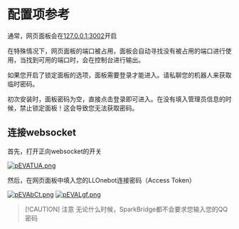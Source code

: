 # 配置项参考

通常，网页面板会在[127.0.0.1:3002](http://127.0.0.1:3002)开启

在特殊情况下，网页面板的端口被占用，面板会自动寻找没有被占用的端口进行使用，当找到可用的端口时，会在控制台进行输出。

如果您开启了锁定面板的选项，面板需要登录才能进入。请私聊您的机器人来获取临时密码。

初次安装时，面板密码为空，直接点击登录即可进入。在没有填入管理员信息的时候，禁止锁定面板！这会导致您无法获取密码。


<ClientOnly>
  <ChatBubble :messages="[
    { userClass: 'user-2', text: '获取密码' },
    { userClass: 'user-1', text: '您的临时密码为：N0ZyfkJ0Q0Kl' }
  ]" />
</ClientOnly> 


## 连接websocket

首先，打开正向websocket的开关

[![pEVATUA.png](https://s21.ax1x.com/2025/01/27/pEVATUA.png)](https://imgse.com/i/pEVATUA)

然后，在网页面板中填入您的LLOnebot连接密码（Access Token）

[![pEVAbCt.png](https://s21.ax1x.com/2025/01/27/pEVAbCt.png)](https://imgse.com/i/pEVAbCt)
[![pEVALgf.png](https://s21.ax1x.com/2025/01/27/pEVALgf.png)](https://imgse.com/i/pEVALgf)


> [!CAUTION] 注意
> 无论什么时候，SparkBridge都不会要求您输入您的QQ密码


<script setup>
import ChatBubble from '../.vitepress/components/ChatBubble.vue';
</script>
